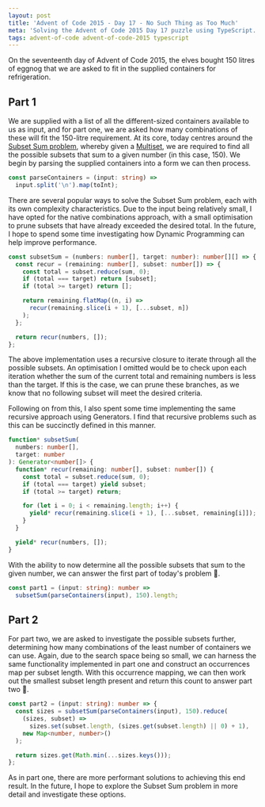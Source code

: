 ```yaml
---
layout: post
title: 'Advent of Code 2015 - Day 17 - No Such Thing as Too Much'
meta: 'Solving the Advent of Code 2015 Day 17 puzzle using TypeScript.'
tags: advent-of-code advent-of-code-2015 typescript
---
```


On the seventeenth day of Advent of Code 2015, the elves bought 150 litres of eggnog that we are asked to fit in the supplied containers for refrigeration.

<!--more-->

## Part 1

We are supplied with a list of all the different-sized containers available to us as input, and for part one, we are asked how many combinations of these will fit the 150-litre requirement.
At its core, today centres around the [Subset Sum problem](https://en.wikipedia.org/wiki/Subset_sum_problem), whereby given a [Multiset](https://en.wikipedia.org/wiki/Multiset), we are required to find all the possible subsets that sum to a given number (in this case, 150).
We begin by parsing the supplied containers into a form we can then process.

```typescript
const parseContainers = (input: string) =>
  input.split('\n').map(toInt);
```

There are several popular ways to solve the Subset Sum problem, each with its own complexity characteristics.
Due to the input being relatively small, I have opted for the native combinations approach, with a small optimisation to prune subsets that have already exceeded the desired total.
In the future, I hope to spend some time investigating how Dynamic Programming can help improve performance.

```typescript
const subsetSum = (numbers: number[], target: number): number[][] => {
  const recur = (remaining: number[], subset: number[]) => {
    const total = subset.reduce(sum, 0);
    if (total === target) return [subset];
    if (total >= target) return [];

    return remaining.flatMap((n, i) =>
      recur(remaining.slice(i + 1), [...subset, n])
    );
  };

  return recur(numbers, []);
};
```

The above implementation uses a recursive closure to iterate through all the possible subsets.
An optimisation I omitted would be to check upon each iteration whether the sum of the current total and remaining numbers is less than the target.
If this is the case, we can prune these branches, as we know that no following subset will meet the desired criteria.

Following on from this, I also spent some time implementing the same recursive approach using Generators.
I find that recursive problems such as this can be succinctly defined in this manner.

```typescript
function* subsetSum(
  numbers: number[],
  target: number
): Generator<number[]> {
  function* recur(remaining: number[], subset: number[]) {
    const total = subset.reduce(sum, 0);
    if (total === target) yield subset;
    if (total >= target) return;

    for (let i = 0; i < remaining.length; i++) {
      yield* recur(remaining.slice(i + 1), [...subset, remaining[i]]);
    }
  }

  yield* recur(numbers, []);
}
```

With the ability to now determine all the possible subsets that sum to the given number, we can answer the first part of today's problem 🌟.

```typescript
const part1 = (input: string): number =>
  subsetSum(parseContainers(input), 150).length;
```

## Part 2

For part two, we are asked to investigate the possible subsets further, determining how many combinations of the least number of containers we can use.
Again, due to the search space being so small, we can harness the same functionality implemented in part one and construct an occurrences map per subset length.
With this occurrence mapping, we can then work out the smallest subset length present and return this count to answer part two 🌟.

```typescript
const part2 = (input: string): number => {
  const sizes = subsetSum(parseContainers(input), 150).reduce(
    (sizes, subset) =>
      sizes.set(subset.length, (sizes.get(subset.length) || 0) + 1),
    new Map<number, number>()
  );

  return sizes.get(Math.min(...sizes.keys()));
};
```

As in part one, there are more performant solutions to achieving this end result.
In the future, I hope to explore the Subset Sum problem in more detail and investigate these options.
